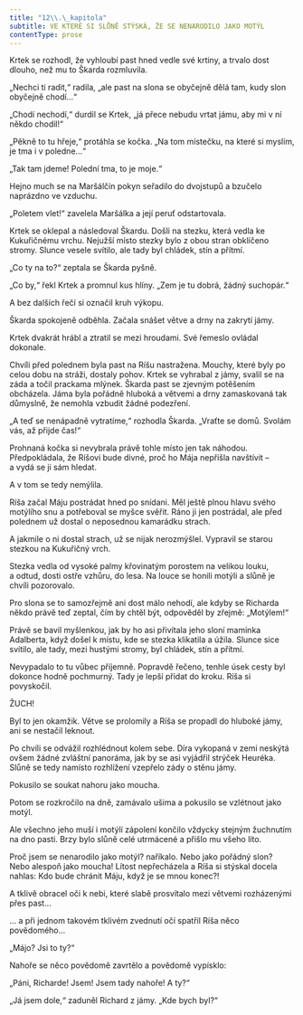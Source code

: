 ```yaml
---
title: "12\\.\_kapitola"
subtitle: VE KTERÉ SI SLŮNĚ STÝSKÁ, ŽE SE NENARODILO JAKO MOTÝL
contentType: prose
---
```


<section>

Krtek se rozhodl, že vyhloubí past hned vedle své krtiny, a trvalo dost dlouho, než mu to Škarda rozmluvila.

„Nechci ti radit,“ radila, „ale past na slona se obyčejně dělá tam, kudy slon obyčejně chodí…“

„Chodí nechodí,“ durdil se Krtek, „já přece nebudu vrtat jámu, aby mi v ní někdo chodil!“

„Pěkně to tu hřeje,“ protáhla se kočka. „Na tom místečku, na které si myslím, je tma i v poledne…“

„Tak tam jdeme! Polední tma, to je moje.“

Hejno much se na Maršálčin pokyn seřadilo do dvojstupů a bzučelo naprázdno ve vzduchu.

„Poletem vlet!“ zavelela Maršálka a její peruť odstartovala.

Krtek se oklepal a následoval Škardu. Došli na stezku, která vedla ke Kukuřičnému vrchu. Nejužší místo stezky bylo z obou stran obklíčeno stromy. Slunce vesele svítilo, ale tady byl chládek, stín a přítmí.

„Co ty na to?“ zeptala se Škarda pyšně.

„Co by,“ řekl Krtek a promnul kus hlíny. „Zem je tu dobrá, žádný suchopár.“

A bez dalších řečí si označil kruh výkopu.

Škarda spokojeně odběhla. Začala snášet větve a drny na zakrytí jámy.

Krtek dvakrát hrábl a ztratil se mezi hroudami. Své řemeslo ovládal dokonale.

Chvíli před polednem byla past na Ríšu nastražena. Mouchy, které byly po celou dobu na stráži, dostaly pohov. Krtek se vyhrabal z jámy, svalil se na záda a točil prackama mlýnek. Škarda past se zjevným potěšením obcházela. Jáma byla pořádně hluboká a větvemi a drny zamaskovaná tak důmyslně, že nemohla vzbudit žádné podezření.

„A teď se nenápadně vytratíme,“ rozhodla Škarda. „Vraťte se domů. Svolám vás, až přijde čas!“

Prohnaná kočka si nevybrala právě tohle místo jen tak náhodou. Předpokládala, že Ríšovi bude divné, proč ho Mája nepřišla navštívit – a vydá se ji sám hledat.

A v tom se tedy nemýlila.

Ríša začal Máju postrádat hned po snídani. Měl ještě plnou hlavu svého motýlího snu a potřeboval se myšce svěřit. Ráno ji jen postrádal, ale před polednem už dostal o neposednou kamarádku strach.

A jakmile o ni dostal strach, už se nijak nerozmýšlel. Vypravil se starou stezkou na Kukuřičný vrch.

Stezka vedla od vysoké palmy křovinatým porostem na velikou louku, a odtud, dosti ostře vzhůru, do lesa. Na louce se honili motýli a slůně je chvíli pozorovalo.

Pro slona se to samozřejmě ani dost málo nehodí, ale kdyby se Richarda někdo právě teď zeptal, čím by chtěl být, odpověděl by zřejmě: „Motýlem!“

Právě se bavil myšlenkou, jak by ho asi přivítala jeho sloní maminka Adalberta, když došel k místu, kde se stezka klikatila a úžila. Slunce sice svítilo, ale tady, mezi hustými stromy, byl chládek, stín a přítmí.

Nevypadalo to tu vůbec příjemně. Popravdě řečeno, tenhle úsek cesty byl dokonce hodně pochmurný. Tady je lepší přidat do kroku. Ríša si povyskočil.

ŽUCH!

Byl to jen okamžik. Větve se prolomily a Ríša se propadl do hluboké jámy, ani se nestačil leknout.

Po chvíli se odvážil rozhlédnout kolem sebe. Díra vykopaná v zemi neskýtá ovšem žádné zvláštní panoráma, jak by se asi vyjádřil strýček Heuréka. Slůně se tedy namísto rozhlížení vzepřelo zády o stěnu jámy.

Pokusilo se soukat nahoru jako moucha.

Potom se rozkročilo na dně, zamávalo ušima a pokusilo se vzlétnout jako motýl.

Ale všechno jeho muší i motýlí zápolení končilo vždycky stejným žuchnutím na dno pasti. Brzy bylo slůně celé utrmácené a přišlo mu všeho líto.

Proč jsem se nenarodilo jako motýl? naříkalo. Nebo jako pořádný slon? Nebo alespoň jako moucha! Lítost nepřecházela a Ríša si stýskal docela nahlas: Kdo bude chránit Máju, když je se mnou konec?!

A tklivě obracel oči k nebi, které slabě prosvítalo mezi větvemi rozházenými přes past…

… a při jednom takovém tklivém zvednutí očí spatřil Ríša něco povědomého…

„Májo? Jsi to ty?“

Nahoře se něco povědomě zavrtělo a povědomě vypísklo:

„Páni, Richarde! Jsem! Jsem tady nahoře! A ty?“

„Já jsem dole,“ zaduněl Richard z jámy. „Kde bych byl?“

</section>

